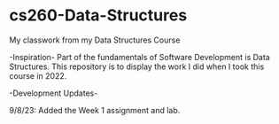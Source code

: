 # cs260-Data-Structures
My classwork from my Data Structures Course

-Inspiration-
Part of the fundamentals of Software Development is Data Structures. This repository is to display the work I did when I took this course in 2022. 

-Development Updates-

9/8/23:
Added the Week 1 assignment and lab.

